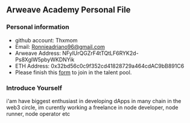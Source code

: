 ## Arweave Academy Personal File

### Personal information

- github account: Thxmom
- Email: Ronnieadriano96@gmail.com
- Arweave Address: NFylUrQGZrF4tTQtLF6RYK2d-Ps8XglW5pbyWKDNYik
- ETH Address: 0x32bd56c0c9f352cd41828729a464cdAC9bB891C6
- Please finish this [form](https://docs.google.com/forms/d/e/1FAIpQLSfWA5fIIcBgmRppm3jNz5vmf9Mai_QMVil-2pO4r7YKn_Zhtw/viewform?usp=sf_link) to join in the talent pool.

### Introduce Yourself
 i'am have biggest enthusiast in developing dApps in many chain in the web3 circle, im curently working a freelance in node developer, node runner, node operator etc
